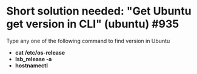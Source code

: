 # Short solution needed: "Get Ubuntu get version in CLI" (ubuntu) #935

Type any one of the following command to find version in Ubuntu
- **cat /etc/os-release**
- **lsb_release -a**
- **hostnamectl**
